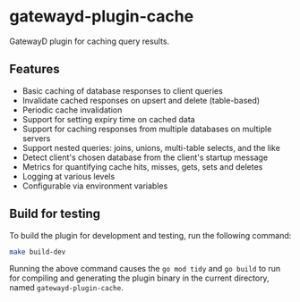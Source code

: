 # gatewayd-plugin-cache

GatewayD plugin for caching query results.

## Features

- Basic caching of database responses to client queries
- Invalidate cached responses on upsert and delete (table-based)
- Periodic cache invalidation
- Support for setting expiry time on cached data
- Support for caching responses from multiple databases on multiple servers
- Support nested queries: joins, unions, multi-table selects, and the like
- Detect client's chosen database from the client's startup message
- Metrics for quantifying cache hits, misses, gets, sets and deletes
- Logging at various levels
- Configurable via environment variables

## Build for testing

To build the plugin for development and testing, run the following command:

```bash
make build-dev
```

Running the above command causes the `go mod tidy` and `go build` to run for compiling and generating the plugin binary in the current directory, named `gatewayd-plugin-cache`.
